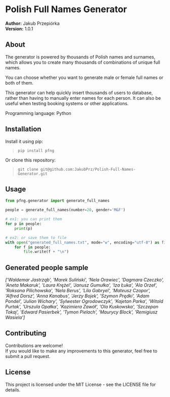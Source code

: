 # Polish Full Names Generator
**Author:** Jakub Przepiórka \
**Version:** 1.0.1

## About
The generator is powered by thousands of Polish names and surnames, which allows you to create many thousands of combinations of unique full names.

You can choose whether you want to generate male or female full names or both of them.

This generator can help quickly insert thousands of users to database, rather than having to manually enter names for each person. It can also be useful when testing booking systems or other applications.

Programming language: Python

## Installation
Install it using pip:
> `pip install pfng`

Or clone this repository:
> `git clone git@github.com:JakubPrz/Polish-Full-Names-Generator.git`

## Usage
```python
from pfng.generator import generate_full_names

people = generate_full_names(number=20, gender='M&F')

# ex1: you can print them
for p in people:
    print(p)

# ex2: or save them to file
with open("generated_full_names.txt", mode="w", encoding="utf-8") as file:
    for f in people:
        file.write(f + "\n")
```

## Generated people sample
*['Waldemar Jastrząb', 'Marek Suliński', 'Nela Orawiec', 'Dagmara Czeczko', 'Aneta Makaruk', 'Laura Krężel', 'Janusz Gumułka', 'Iza Łuka', 'Ala Orzeł', 'Roksana Pilichowska', 'Nela Berus', 'Lila Gabryel', 'Mateusz Czopor', 'Alfred Dorsz', 'Anna Kanabus', 'Jerzy Bojek', 'Szymon Prędki', 'Adam Pondel', 'Julian Wichary', 'Sylwester Ogrodowczyk', 'Kajetan Parka', 'Witold Purtak', 'Urszula Opałka', 'Kazimiera Zawół', 'Ola Kuskowska', 'Szczepan Tokaj', 'Edward Pasierbek', 'Tymon Pielach', 'Maurycy Block', 'Remigiusz Wasiela']*

## Contributing
Contributions are welcome! \
If you would like to make any improvements to this generator, feel free to submit a pull request.

## License
This project is licensed under the MIT License - see the LICENSE file for details.